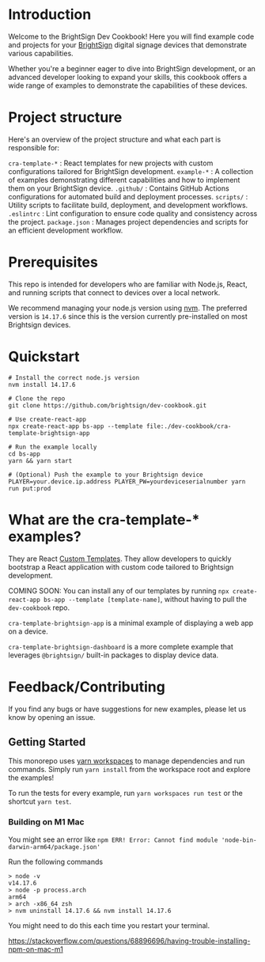 # Introduction

Welcome to the BrightSign Dev Cookbook! Here you will find example code and projects for your [BrightSign](https://www.brightsign.biz/) digital signage devices that demonstrate various capabilities.

Whether you're a beginner eager to dive into BrightSign development, or an advanced developer looking to expand your skills, this cookbook offers a wide range of examples to demonstrate the capabilities of these devices.

# Project structure

Here's an overview of the project structure and what each part is responsible for:

`cra-template-*`    : React templates for new projects with custom configurations tailored for BrightSign development.
`example-*`         : A collection of examples demonstrating different capabilities and how to implement them on your BrightSign device.
`.github/`          : Contains GitHub Actions configurations for automated build and deployment processes.
`scripts/`          : Utility scripts to facilitate build, deployment, and development workflows.
`.eslintrc`         : Lint configuration to ensure code quality and consistency across the project.
`package.json`      : Manages project dependencies and scripts for an efficient development workflow.


# Prerequisites

This repo is intended for developers who are familiar with Node.js, React, and running scripts that connect to devices over a local network.

We recommend managing your node.js version using [nvm](https://github.com/nvm-sh/nvm/blob/master/README.md). The preferred version is `14.17.6` since this is the version currently pre-installed on most Brightsign devices.

# Quickstart

```
# Install the correct node.js version
nvm install 14.17.6

# Clone the repo
git clone https://github.com/brightsign/dev-cookbook.git

# Use create-react-app
npx create-react-app bs-app --template file:./dev-cookbook/cra-template-brightsign-app

# Run the example locally
cd bs-app
yarn && yarn start

# (Optional) Push the example to your Brightsign device
PLAYER=your.device.ip.address PLAYER_PW=yourdeviceserialnumber yarn run put:prod 

```

# What are the cra-template-* examples?
They are React [Custom Templates](https://create-react-app.dev/docs/custom-templates/). They allow developers to quickly bootstrap a React application with custom code tailored to Brightsign development. 

COMING SOON: You can install any of our templates by running `npx create-react-app bs-app --template [template-name]`, without having to pull the `dev-cookbook` repo.

`cra-template-brightsign-app` is a minimal example of displaying a web app on a device. 

`cra-template-brightsign-dashboard` is a more complete example that leverages `@brightsign/` built-in packages to display device data.

# Feedback/Contributing

If you find any bugs or have suggestions for new examples, please let us know by opening an issue.

## Getting Started

This monorepo uses [yarn workspaces](https://classic.yarnpkg.com/lang/en/docs/workspaces/) to manage dependencies and run commands. Simply run `yarn install` from the workspace root and explore the examples!

To run the tests for every example, run `yarn workspaces run test` or the shortcut `yarn test`.

### Building on M1 Mac
You might see an error like `npm ERR! Error: Cannot find module 'node-bin-darwin-arm64/package.json'`

Run the following commands
```
> node -v
v14.17.6
> node -p process.arch
arm64
> arch -x86_64 zsh
> nvm uninstall 14.17.6 && nvm install 14.17.6
```

You might need to do this each time you restart your terminal.

https://stackoverflow.com/questions/68896696/having-trouble-installing-npm-on-mac-m1